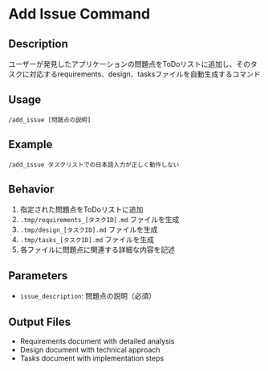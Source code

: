 # Add Issue Command

## Description
ユーザーが発見したアプリケーションの問題点をToDoリストに追加し、そのタスクに対応するrequirements、design、tasksファイルを自動生成するコマンド

## Usage
```
/add_issue [問題点の説明]
```

## Example
```
/add_issue タスクリストでの日本語入力が正しく動作しない
```

## Behavior
1. 指定された問題点をToDoリストに追加
2. `.tmp/requirements_[タスクID].md` ファイルを生成
3. `.tmp/design_[タスクID].md` ファイルを生成
4. `.tmp/tasks_[タスクID].md` ファイルを生成
5. 各ファイルに問題点に関連する詳細な内容を記述

## Parameters
- `issue_description`: 問題点の説明（必須）

## Output Files
- Requirements document with detailed analysis
- Design document with technical approach
- Tasks document with implementation steps